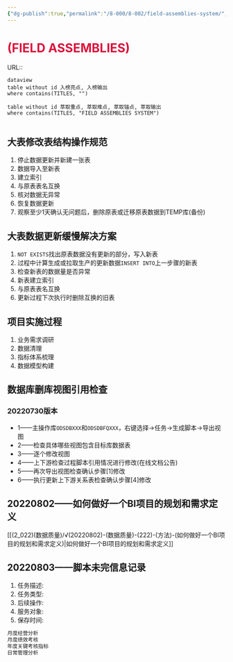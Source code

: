 ```yaml
---
{"dg-publish":true,"permalink":"/8-000/8-002/field-assemblies-system/","dgHomeLink":true,"dgPassFrontmatter":false}
---
```



# <font color=#DC143C>(FIELD ASSEMBLIES)</font>
URL:: 

```
dataview
table without id 入榜亮点, 入榜输出
where contains(TITLES, "")
```

```dataview
table without id 萃取重点, 萃取难点, 萃取锚点, 萃取输出
where contains(TITLES, "FIELD ASSEMBLIES SYSTEM")
```

```toc
```

## 大表修改表结构操作规范
1. 停止数据更新并新建一张表
2. 数据导入至新表
3. 建立索引
4. 与原表表名互换
5. 核对数据无异常
6. 恢复数据更新
7. 观察至少1天确认无问题后，删除原表或迁移原表数据到TEMP库(备份)

## 大表数据更新缓慢解决方案
1. `NOT EXISTS`找出原表数据没有更新的部分，写入新表
2. 过程中计算生成或拉取生产的更新数据`INSERT INTO`上一步骤的新表
3. 检查新表的数据量是否异常
4. 新表建立索引
5. 与原表表名互换
6. 更新过程下次执行时删除互换的旧表

## 项目实施过程
1. 业务需求调研
2. 数据清理
3. 指标体系梳理
4. 数据模型构建

## 数据库删库视图引用检查
### 20220730版本
+ 1——主操作库`ODSDBXXX`和`ODSDBFQXXX`，右键选择→任务→生成脚本→导出视图
+ 2——检查具体哪些视图包含目标库数据表
+ 3——逐个修改视图
+ 4——上下游检查过程脚本引用情况进行修改(在线文档公告)
+ 5——再次导出视图检查确认步骤[1]修改
+ 6——执行更新上下游关系表检查确认步骤[4]修改

## 20220802——如何做好一个BI项目的规划和需求定义
[[(2_022)(数据质量)/√(20220802)-(数据质量)-(222)-(方法)-(如何做好一个BI项目的规划和需求定义)|如何做好一个BI项目的规划和需求定义]]

## 20220803——脚本未完信息记录
1. 任务描述:
2. 任务类型:
3. 后续操作:
4. 服务对象:
5. 保存时间:






```SQL
月度经营分析
月度绩效考核
年度关键考核指标
日常管理分析

```